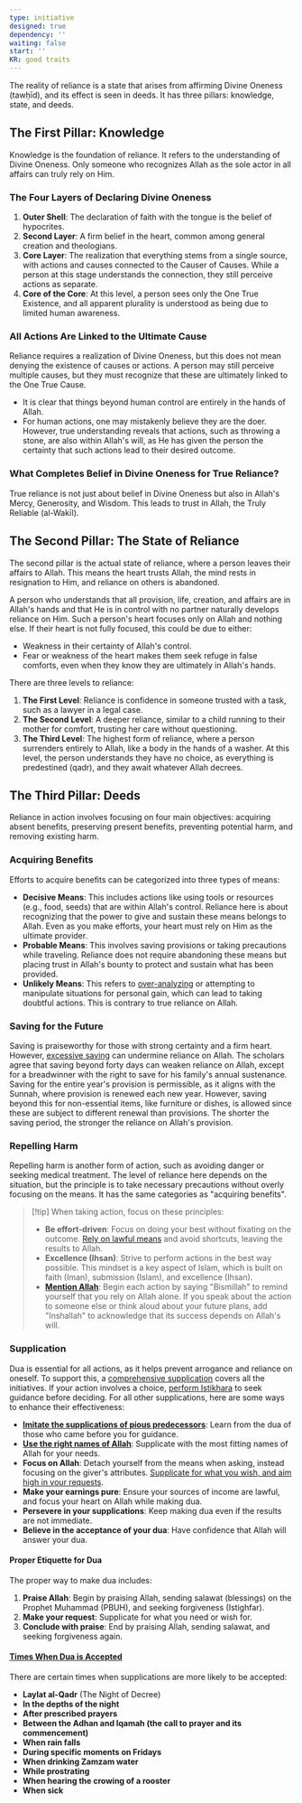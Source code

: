 ```yaml
---
type: initiative
designed: true
dependency: ''
waiting: false
start: ''
KR: good traits
---
```


The reality of reliance is a state that arises from affirming Divine Oneness (tawḥīd), and its effect is seen in deeds. It has three pillars: knowledge, state, and deeds.

## The First Pillar: Knowledge

Knowledge is the foundation of reliance. It refers to the understanding of Divine Oneness. Only someone who recognizes Allah as the sole actor in all affairs can truly rely on Him.

### The Four Layers of Declaring Divine Oneness

1. **Outer Shell**: The declaration of faith with the tongue is the belief of hypocrites.
2. **Second Layer**: A firm belief in the heart, common among general creation and theologians.
3. **Core Layer**: The realization that everything stems from a single source, with actions and causes connected to the Causer of Causes. While a person at this stage understands the connection, they still perceive actions as separate.
4. **Core of the Core**: At this level, a person sees only the One True Existence, and all apparent plurality is understood as being due to limited human awareness.

### All Actions Are Linked to the Ultimate Cause

Reliance requires a realization of Divine Oneness, but this does not mean denying the existence of causes or actions. A person may still perceive multiple causes, but they must recognize that these are ultimately linked to the One True Cause.

* It is clear that things beyond human control are entirely in the hands of Allah.
* For human actions, one may mistakenly believe they are the doer. However, true understanding reveals that actions, such as throwing a stone, are also within Allah's will, as He has given the person the certainty that such actions lead to their desired outcome.

### What Completes Belief in Divine Oneness for True Reliance?

True reliance is not just about belief in Divine Oneness but also in Allah's Mercy, Generosity, and Wisdom. This leads to trust in Allah, the Truly Reliable (al-Wakīl).

## The Second Pillar: The State of Reliance

The second pillar is the actual state of reliance, where a person leaves their affairs to Allah. This means the heart trusts Allah, the mind rests in resignation to Him, and reliance on others is abandoned.

A person who understands that all provision, life, creation, and affairs are in Allah's hands and that He is in control with no partner naturally develops reliance on Him. Such a person's heart focuses only on Allah and nothing else. If their heart is not fully focused, this could be due to either:

* Weakness in their certainty of Allah's control.
* Fear or weakness of the heart makes them seek refuge in false comforts, even when they know they are ultimately in Allah's hands.

There are three levels to reliance:

1. **The First Level**: Reliance is confidence in someone trusted with a task, such as a lawyer in a legal case.
2. **The Second Level**: A deeper reliance, similar to a child running to their mother for comfort, trusting her care without questioning.
3. **The Third Level**: The highest form of reliance, where a person surrenders entirely to Allah, like a body in the hands of a washer. At this level, the person understands they have no choice, as everything is predestined (qadr), and they await whatever Allah decrees.

## The Third Pillar: Deeds

Reliance in action involves focusing on four main objectives: acquiring absent benefits, preserving present benefits, preventing potential harm, and removing existing harm.

### Acquiring Benefits

Efforts to acquire benefits can be categorized into three types of means:

* **Decisive Means**: This includes actions like using tools or resources (e.g., food, seeds) that are within Allah's control. Reliance here is about recognizing that the power to give and sustain these means belongs to Allah. Even as you make efforts, your heart must rely on Him as the ultimate provider.
* **Probable Means**: This involves saving provisions or taking precautions while traveling. Reliance does not require abandoning these means but placing trust in Allah's bounty to protect and sustain what has been provided.
* **Unlikely Means**: This refers to [over-analyzing](Processes/Small%20hopes%20when%20planning%20and%20saving.md) or attempting to manipulate situations for personal gain, which can lead to taking doubtful actions. This is contrary to true reliance on Allah.

### Saving for the Future

Saving is praiseworthy for those with strong certainty and a firm heart. However, [excessive saving](Processes/Small%20hopes%20when%20planning%20and%20saving.md) can undermine reliance on Allah. The scholars agree that saving beyond forty days can weaken reliance on Allah, except for a breadwinner with the right to save for his family's annual sustenance. Saving for the entire year's provision is permissible, as it aligns with the Sunnah, where provision is renewed each new year. However, saving beyond this for non-essential items, like furniture or dishes, is allowed since these are subject to different renewal than provisions. The shorter the saving period, the stronger the reliance on Allah's provision.

### Repelling Harm

Repelling harm is another form of action, such as avoiding danger or seeking medical treatment. The level of reliance here depends on the situation, but the principle is to take necessary precautions without overly focusing on the means. It has the same categories as "acquiring benefits".

> [!tip] When taking action, focus on these principles:
> 
> 
> * **Be effort-driven**: Focus on doing your best without fixating on the outcome. [Rely on lawful means](Processes/Disregard%20prohibited%20and%20doubtful%20matters.md) and avoid shortcuts, leaving the results to Allah.
> * **Excellence (Ihsan)**: Strive to perform actions in the best way possible. This mindset is a key aspect of Islam, which is built on faith (Iman), submission (Islam), and excellence (Ihsan).
> * [**Mention Allah**](Processes/Renew%20your%20intentions%20and%20say%20basmalla.md): Begin each action by saying "Bismillah" to remind yourself that you rely on Allah alone. If you speak about the action to someone else or think aloud about your future plans, add "Inshallah" to acknowledge that its success depends on Allah's will.


### Supplication

Dua is essential for all actions, as it helps prevent arrogance and reliance on oneself. To support this, a [comprehensive supplication](Processes/Initiatives%20supplication.md) covers all the initiatives. If your action involves a choice, [perform Istikhara](Processes/Make%20istikhara%20when%20choosing.md) to seek guidance before deciding. For all other supplications, here are some ways to enhance their effectiveness:

* [**Imitate the supplications of pious predecessors**](Processes/Supplicate%20with%20predecessors'%20supplications.md): Learn from the dua of those who came before you for guidance.
* [**Use the right names of Allah**](Processes/Supplicate%20with%20the%20right%20names.md): Supplicate with the most fitting names of Allah for your needs.
* **Focus on Allah**: Detach yourself from the means when asking, instead focusing on the giver's attributes. [Supplicate for what you wish, and aim high in your requests](Processes/Supplicate%20for%20what%20you%20wish%20and%20aim%20high.md).
* **Make your earnings pure**: Ensure your sources of income are lawful, and focus your heart on Allah while making dua.
* **Persevere in your supplications**: Keep making dua even if the results are not immediate.
* **Believe in the acceptance of your dua**: Have confidence that Allah will answer your dua.

#### Proper Etiquette for Dua

The proper way to make dua includes:

1. **Praise Allah**: Begin by praising Allah, sending salawat (blessings) on the Prophet Muhammad (PBUH), and seeking forgiveness (Istighfar).
2. **Make your request**: Supplicate for what you need or wish for.
3. **Conclude with praise**: End by praising Allah, sending salawat, and seeking forgiveness again.

#### [Times When Dua is Accepted](Processes/Supplicate%20in%20the%20blessed%20times.md)

There are certain times when supplications are more likely to be accepted:

* **Laylat al-Qadr** (The Night of Decree)
* **In the depths of the night**
* **After prescribed prayers**
* **Between the Adhan and Iqamah (the call to prayer and its commencement)**
* **When rain falls**
* **During specific moments on Fridays**
* **When drinking Zamzam water**
* **While prostrating**
* **When hearing the crowing of a rooster**
* **When sick**
